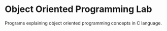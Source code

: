 # Object Oriented Programming Lab

Programs explaining object oriented programming concepts in C language.